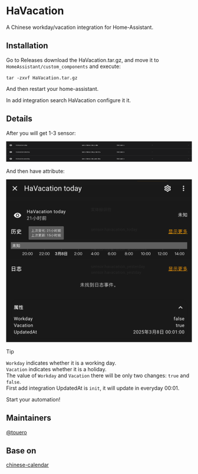 # HaVacation

A Chinese workday/vacation integration for Home-Assistant.

## Installation

Go to Releases download the HaVacation.tar.gz, and move it to `HomeAssistant/custom_components` and execute:

```shell
tar -zxvf HaVacation.tar.gz
```
And then restart your home-assistant.

In add integration search HaVacation configure it it.

## Details

After you will get 1-3 sensor:

![preview](./preview/sensor.png)

And then have attribute:

![preview](./preview/sensor_details.png)

> [!TIP]
> `Workday` indicates whether it is a working day.  
> `Vacation` indicates whether it is a holiday.  
> The value of `Workday` and `Vacation` there will be only two changes: `true` and `false`.  
> First add integration UpdatedAt is `init`, it will update in everyday 00:01.  

Start your automation!

## Maintainers
[@touero](https://github.com/touero)

## Base on

[chinese-calendar](https://github.com/LKI/chinese-calendar)
